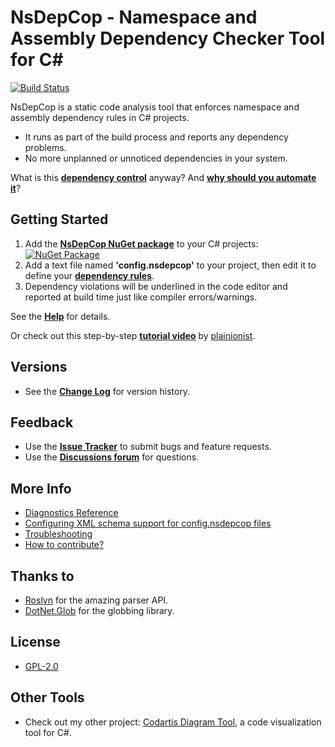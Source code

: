 # NsDepCop - Namespace and Assembly Dependency Checker Tool for C# #

[![Build Status](https://ci.appveyor.com/api/projects/status/dm7q6tdwxv4xv85r?svg=true)](https://ci.appveyor.com/project/realvizu/nsdepcop)

NsDepCop is a static code analysis tool that enforces namespace and assembly dependency rules in C# projects.
* It runs as part of the build process and reports any dependency problems.
* No more unplanned or unnoticed dependencies in your system.

What is this [**dependency control**](doc/DependencyControl.md) anyway? And [**why should you automate it**](https://www.plainionist.net/Dependency-Governance-DotNet/)?

## Getting Started

1. Add the [**NsDepCop NuGet package**](https://nuget.org/packages/NsDepCop) to your C# projects: [![NuGet Package](https://img.shields.io/nuget/v/NsDepCop.svg)](https://nuget.org/packages/NsDepCop)
1. Add a text file named **'config.nsdepcop'** to your project, then edit it to define your [**dependency rules**](doc/Help.md#dependency-rules). 
1. Dependency violations will be underlined in the code editor and reported at build time just like compiler errors/warnings.

See the [**Help**](doc/Help.md) for details.

Or check out this step-by-step [**tutorial video**](https://www.youtube.com/watch?v=rkU7Hx20Dc0) by [plainionist](https://github.com/plainionist).

## Versions
* See the [**Change Log**](CHANGELOG.md) for version history.

## Feedback
* Use the [**Issue Tracker**](https://github.com/realvizu/NsDepCop/issues) to submit bugs and feature requests.
* Use the [**Discussions forum**](https://github.com/realvizu/NsDepCop/discussions) for questions.

## More Info
* [Diagnostics Reference](doc/Diagnostics.md)
* [Configuring XML schema support for config.nsdepcop files](doc/Help.md#config-xml-schema-support-in-visual-studio)
* [Troubleshooting](doc/Troubleshooting.md)
* [How to contribute?](Contribute.md)

## Thanks to 
* [Roslyn](https://github.com/dotnet/roslyn) for the amazing parser API.
* [DotNet.Glob](https://github.com/dazinator/DotNet.Glob) for the globbing library.

## License
* [GPL-2.0](LICENSE)

## Other Tools
* Check out my other project: [Codartis Diagram Tool](https://codartis.com/), a code visualization tool for C#.
